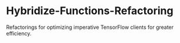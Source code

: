 # Hybridize-Functions-Refactoring

Refactorings for optimizing imperative TensorFlow clients for greater efficiency.
